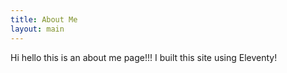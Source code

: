 ```yaml
---
title: About Me
layout: main
---
```


Hi hello this is an about me page!!! I built this site using Eleventy!